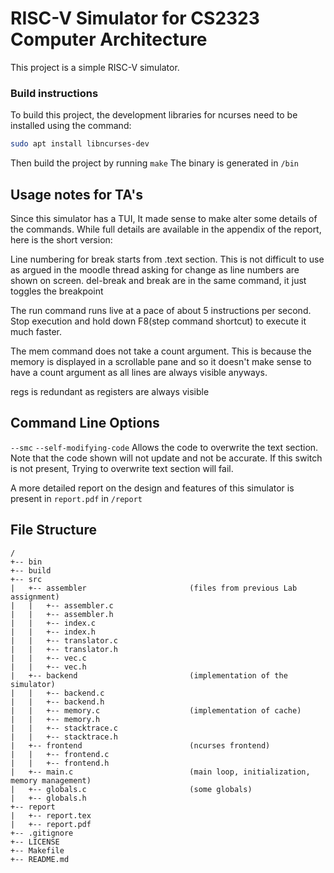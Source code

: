 # RISC-V Simulator for CS2323 Computer Architecture

This project is a simple RISC-V simulator.

### Build instructions
To build this project, the development libraries for ncurses need to be installed using the command:

```bash
sudo apt install libncurses-dev
```

Then build the project by running `make`
The binary is generated in `/bin`

## Usage notes for TA's

Since this simulator has a TUI, It made sense to make alter some details of the commands. While full details are available in the appendix of the report, here is the short version:

Line numbering for break starts from .text section. This is not difficult to use as argued in the moodle thread asking for change as line numbers are shown on screen.
del-break and break are in the same command, it just toggles the breakpoint

The run command runs live at a pace of about 5 instructions per second.
Stop execution and hold down F8(step command shortcut) to execute it much faster.

The mem command does not take a count argument. This is because the memory is displayed in a scrollable pane and so it doesn't make sense to have a count argument as all lines are always visible anyways.

regs is redundant as registers are always visible

## Command Line Options

`--smc`
`--self-modifying-code`
Allows the code to overwrite the text section. Note that the code shown will not update and not be accurate.
If this switch is not present, Trying to overwrite text section will fail.

A more detailed report on the design and features of this simulator is present in `report.pdf` in `/report`

## File Structure

```
/
+-- bin
+-- build
+-- src
|   +-- assembler                       (files from previous Lab assignment)
|   |   +-- assembler.c
|   |   +-- assembler.h
|   |   +-- index.c
|   |   +-- index.h
|   |   +-- translator.c
|   |   +-- translator.h
|   |   +-- vec.c
|   |   +-- vec.h
|   +-- backend                         (implementation of the simulator)
|   |   +-- backend.c
|   |   +-- backend.h
|   |   +-- memory.c                    (implementation of cache)
|   |   +-- memory.h
|   |   +-- stacktrace.c
|   |   +-- stacktrace.h
|   +-- frontend                        (ncurses frontend)
|   |   +-- frontend.c
|   |   +-- frontend.h
|   +-- main.c                          (main loop, initialization, memory management)
|   +-- globals.c                       (some globals)
|   +-- globals.h
+-- report
|   +-- report.tex
|   +-- report.pdf
+-- .gitignore
+-- LICENSE
+-- Makefile
+-- README.md
```